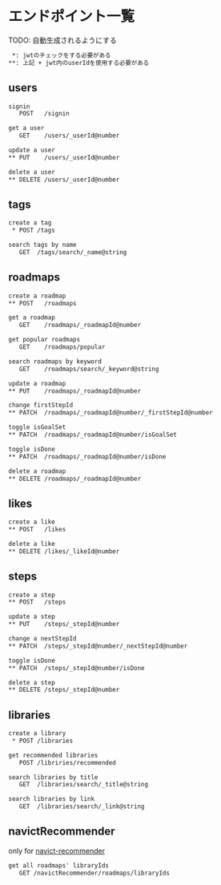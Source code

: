 # エンドポイント一覧

TODO: 自動生成されるようにする

```txt
 *: jwtのチェックをする必要がある
**: 上記 + jwt内のuserIdを使用する必要がある
```

## users

```txt
signin
   POST   /signin

get a user
   GET    /users/_userId@number

update a user
** PUT    /users/_userId@number

delete a user
** DELETE /users/_userId@number
```

## tags

```txt
create a tag
 * POST /tags

search tags by name
   GET  /tags/search/_name@string
```

## roadmaps

```txt
create a roadmap
** POST   /roadmaps

get a roadmap
   GET    /roadmaps/_roadmapId@number

get popular roadmaps
   GET    /roadmaps/popular

search roadmaps by keyword
   GET    /roadmaps/search/_keyword@string

update a roadmap
** PUT    /roadmaps/_roadmapId@number

change firstStepId
** PATCH  /roadmaps/_roadmapId@number/_firstStepId@number

toggle isGoalSet
** PATCH  /roadmaps/_roadmapId@number/isGoalSet

toggle isDone
** PATCH  /roadmaps/_roadmapId@number/isDone

delete a roadmap
** DELETE /roadmaps/_roadmapId@number
```

## likes

```txt
create a like
** POST   /likes

delete a like
** DELETE /likes/_likeId@number
```

## steps

```txt
create a step
** POST   /steps

update a step
** PUT    /steps/_stepId@number

change a nextStepId
** PATCH  /steps/_stepId@number/_nextStepId@number

toggle isDone
** PATCH  /steps/_stepId@number/isDone

delete a step
** DELETE /steps/_stepId@number
```

## libraries

```txt
create a library
 * POST /libraries

get recommended libraries
   POST /libriries/recommended

search libraries by title
   GET  /libraries/search/_title@string

search libraries by link
   GET  /libraries/search/_link@string
```

## navictRecommender

only for [navict-recommender](https://github.com/Piko-Piko-Pon-Taro/navict-recommender)

```txt
get all roadmaps' libraryIds
   GET /navictRecommender/roadmaps/libraryIds
```
